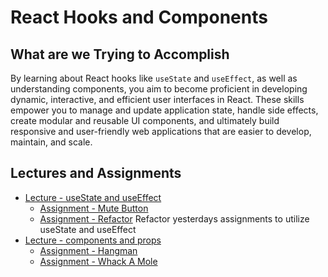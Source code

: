 # React Hooks and Components

## What are we Trying to Accomplish

By learning about React hooks like `useState` and `useEffect`, as well as understanding components, you aim to become proficient in developing dynamic, interactive, and efficient user interfaces in React. These skills empower you to manage and update application state, handle side effects, create modular and reusable UI components, and ultimately build responsive and user-friendly web applications that are easier to develop, maintain, and scale.

## Lectures and Assignments

- [Lecture - useState and useEffect](./1-useState-useEffect.md)
  - [Assignment - Mute Button](https://github.com/Code-Platoon-Assignments/react-mute-button)
  - [Assignment - Refactor](.) Refactor yesterdays assignments to utilize useState and useEffect
- [Lecture - components and props](./2-components-props.md)
  - [Assignment - Hangman](https://github.com/Code-Platoon-Assignments/react-hangman)
  - [Assignment - Whack A Mole](https://github.com/Code-Platoon-Assignments/react-whack-a-mole)

